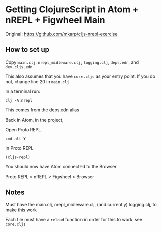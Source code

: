 # Getting ClojureScript in Atom + nREPL + Figwheel Main

Original: https://github.com/mkarp/cljs-nrepl-exercise

## How to set up

Copy `main.clj`, `nrepl_midleware.clj`, `logging.clj`, `deps.edn`, and `dev.cljs.edn`

This also assumes that you have `core.cljs` as your entry point. If you do not, change line 20 in `main.clj`

In a terminal run:
```
clj -A:nrepl
```
This comes from the deps.edn alias

Back in Atom, in the project,

Open Proto REPL
```
cmd-alt-Y
```

In Proto REPL
```
(cljs-repl)
```

You should now have Atom connected to the Browser

Proto REPL > nREPL > Figwheel > Browser


## Notes

Must have the main.clj, nrepl_midleware.clj, (and currently) logging.clj, to make this work

Each file must have a `reload` function in order for this to work. see `core.cljs`
